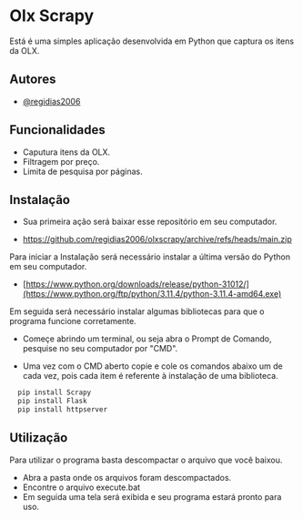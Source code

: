
# Olx Scrapy

Está é uma simples aplicação desenvolvida em Python que captura os itens da OLX. 


## Autores

- [@regidias2006](https://github.com/regidias2006)


## Funcionalidades

- Caputura itens da OLX.
- Filtragem por preço.
- Limita de pesquisa por páginas. 



## Instalação

- Sua primeira ação será baixar esse repositório em seu computador.

- https://github.com/regidias2006/olxscrapy/archive/refs/heads/main.zip

Para iniciar a Instalação será necessário instalar a última versão do Python em seu computador.

- [https://www.python.org/downloads/release/python-31012/](https://www.python.org/ftp/python/3.11.4/python-3.11.4-amd64.exe)

Em seguida será necessário instalar algumas bibliotecas para que o programa funcione corretamente.

- Começe abrindo um terminal, ou seja abra o Prompt de Comando, pesquise no seu computador por "CMD".

- Uma vez com o CMD aberto copie e cole os comandos abaixo um de cada vez, pois cada item é referente à instalação de uma biblioteca.

```bash
  pip install Scrapy
  pip install Flask
  pip install httpserver
```

## Utilização

Para utilizar o programa basta descompactar o arquivo que você baixou.

- Abra a pasta onde os arquivos foram descompactados.
- Encontre o arquivo execute.bat
- Em seguida uma tela será exibida e seu programa estará pronto para uso.

